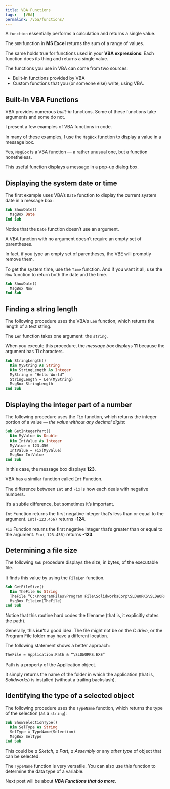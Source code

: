```yaml
---
title: VBA Functions
tags:   [VBA]
permalink: /vba/functions/
---
```


A `function` essentially performs a calculation and returns a single value. 

The `SUM` function in **MS Excel** returns the sum of a range of values. 

The same holds true for functions used in your **VBA expressions**: Each function does its thing and returns a single value.

The functions you use in VBA can come from two sources:

* Built-in functions provided by VBA
* Custom functions that you (or someone else) write, using VBA.

## Built-In VBA Functions

VBA provides numerous *built-in* functions. Some of these functions take arguments and some do not.

I present a few examples of VBA functions in code. 

In many of these examples, I use the `MsgBox` function to display a value in a message box. 

Yes, `MsgBox` is a VBA function — a rather unusual one, but a function nonetheless. 

This useful function displays a message in a pop-up dialog box. 

## Displaying the system date or time

The first example uses VBA’s `Date` function to display the current system date in a message box:

```vb showLineNumbers
Sub ShowDate()
  MsgBox Date
End Sub
```

Notice that the `Date` function doesn’t use an argument. 

A VBA function with no argument doesn’t require an empty set of parentheses. 

In fact, if you type an empty set of parentheses, the VBE will promptly remove them.

To get the system time, use the `Time` function. And if you want it all, use the `Now` function to return both the date and the time. 

```vb showLineNumbers
Sub ShowDate()
  MsgBox Now
End Sub
```

## Finding a string length

The following procedure uses the VBA's `Len` function, which returns the length of a text string. 

The `Len` function takes one argument: the `string`. 

When you execute this procedure, the *message box* displays **11** because the argument has **11** characters. 

```vb showLineNumbers
Sub StringLength()
  Dim MyString As String
  Dim StringLength As Integer
  MyString = “Hello World”
  StringLength = Len(MyString)
  MsgBox StringLength
End Sub
```

## Displaying the integer part of a number

The following procedure uses the `Fix` function, which returns the integer portion of a value — *the value without any decimal digits*: 

```vb showLineNumbers
Sub GetIntegerPart()
  Dim MyValue As Double
  Dim IntValue As Integer
  MyValue = 123.456
  IntValue = Fix(MyValue)
  MsgBox IntValue
End Sub
```

In this case, the message box displays **123**.

VBA has a similar function called `Int` Function. 

The difference between `Int` and `Fix` is how each deals with negative numbers. 

It’s a subtle difference, but sometimes it’s important. 

`Int` Function returns the first negative integer that’s less than or equal to the argument. `Int(-123.456)` returns **-124**. 

`Fix` Function returns the first negative integer that’s greater than or equal to the argument. `Fix(-123.456)` returns **-123**. 

## Determining a file size

The following `Sub` procedure displays the size, in bytes, of the executable file. 

It finds this value by using the `FileLen` function. 

```vb showLineNumbers
Sub GetFileSize()
  Dim TheFile As String
  TheFile “C:\ProgramFiles\Program File\SolidworksCorp\SLDWORKS\SLDWORKS.exe”
  MsgBox FileLen(TheFile)
End Sub
```

Notice that this routine hard codes the filename (that is, it explicitly states the path). 

Generally, this **isn’t** a good idea. The file might not be on the *C drive*, or the Program File folder may have a different location. 

The following statement shows a better approach: 

```vb
TheFile = Application.Path & “\SLDWORKS.EXE” 
```

Path is a property of the Application object. 

It simply returns the name of the folder in which the application (that is, *Solidworks*) is installed (without a trailing backslash). 

## Identifying the type of a selected object

The following procedure uses the `TypeName` function, which returns the type of the selection (as a `string`): 

```vb showLineNumbers
Sub ShowSelectionType()
  Dim SelType As String
  SelType = TypeName(Selection)
  MsgBox SelType
End Sub
```

This could be *a Sketch, a Part, a Assembly* or any *other type* of object that can be selected.

The `TypeName` function is very versatile. You can also use this function to determine the data type of a variable. 

Next post will be about ***VBA Functions that do more***.
